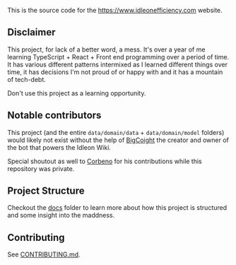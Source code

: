 This is the source code for the https://www.idleonefficiency.com website.

## Disclaimer

This project, for lack of a better word, a mess. It's over a year of me learning TypeScript + React + Front end programming over a period of time. It has various different patterns intermixed as I learned different things over time, it has decisions I'm not proud of or happy with and it has a mountain of tech-debt. 

Don't use this project as a learning opportunity.

## Notable contributors

This project (and the entire `data/domain/data` + `data/domain/model` folders) would likely not exist without the help of [BigCoight](https://github.com/BigCoight) the creator and owner of the bot that powers the Idleon Wiki.

Special shoutout as well to [Corbeno](https://github.com/Corbeno) for his contributions while this repository was private.

## Project Structure

Checkout the [docs](/docs) folder to learn more about how this project is structured and some insight into the maddness.

## Contributing

See [CONTRIBUTING.md](CONTRIBUTING.md).
